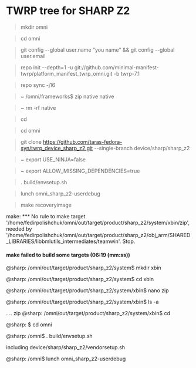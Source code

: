 # TWRP tree for SHARP Z2
>mkdir omni

>cd omni

>git config --global user.name "you name" && git config --global user.email 

>repo init --depth=1 -u git://github.com/minimal-manifest-twrp/platform_manifest_twrp_omni.git -b twrp-7.1

>repo sync -j16

>~ /omni/frameworks$ zip native native

>~ rm -rf native

>cd

>cd omni

>git clone https://github.com/taras-fedora-syn/twrp_device_sharp_z2.git --single-branch device/sharp/sharp_z2

>~ export USE_NINJA=false

>~ export ALLOW_MISSING_DEPENDENCIES=true

>. build/envsetup.sh

>lunch omni_sharp_z2-userdebug

>make recoveryimage



make: *** No rule to make target '/home/fedirpolishchuk/omni/out/target/product/sharp_z2/system/xbin/zip', needed by '/home/fedirpolishchuk/omni/out/target/product/sharp_z2/obj_arm/SHARED_LIBRARIES/libbmlutils_intermediates/teamwin'.  Stop.

#### make failed to build some targets (06:19 (mm:ss)) ####

@sharp: /omni/out/target/product/sharp_z2/system$ mkdir xbin

@sharp: /omni/out/target/product/sharp_z2/system$ cd xbin

@sharp: /omni/out/target/product/sharp_z2/system/xbin$ nano zip

@sharp: /omni/out/target/product/sharp_z2/system/xbin$ ls -a

.  ..  zip
@sharp: /omni/out/target/product/sharp_z2/system/xbin$ cd

@sharp: $ cd omni

@sharp: /omni$ . build/envsetup.sh

including device/sharp/sharp_z2/vendorsetup.sh

@sharp: /omni$ lunch omni_sharp_z2-userdebug
